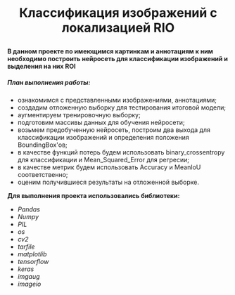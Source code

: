 # <p style="text-align: center;"> Классификация изображений с локализацией RIO </p>

**В данном проекте по имеющимся картинкам и аннотациям к ним необходимо построить нейросеть для классификации изображений и выделения на них ROI**

##### План выполнения работы:
- ознакомимся с представленными изображениями, аннотациями;
- создадим отложенную выборку для тестирования итоговой модели;
- аугментируем тренировочную выборку;
- подготовим массивы данных для обучения нейросети;
- возьмем предобученную нейросеть, построим два выхода для классификации изображений и определения положения BoundingBox'ов;
- в качестве функций потерь будем использовать binary_crossentropy для классификации и Mean_Squared_Error для регресии;
- в качестве метрик будем использовать Accuracy и MeanIoU соответственно;
- оценим получившиеся результаты на отложенной выборке.


**Для выполнения проекта использовались библиотеки:**  
- *Pandas*  
- *Numpy*  
- *PIL*
- *os*  
- *cv2*  
- *tarfile*
- *matplotlib*  
- *tensorflow*  
- *keras*
- *imgaug*  
- *imageio*
